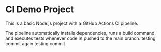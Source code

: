 # CI Demo Project

This is a basic Node.js project with a GitHub Actions CI pipeline.

The pipeline automatically installs dependencies, runs a build command, and executes tests whenever code is pushed to the main branch.
  testing commit
  again testing commit
  